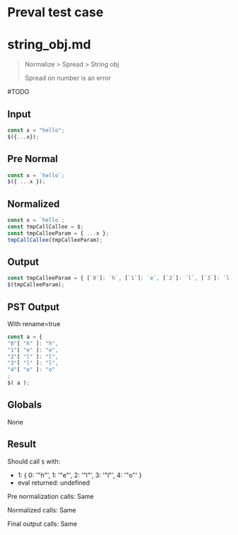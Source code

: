 # Preval test case

# string_obj.md

> Normalize > Spread > String obj
>
> Spread on number is an error

#TODO

## Input

`````js filename=intro
const x = "hello";
$({...x});
`````

## Pre Normal

`````js filename=intro
const x = `hello`;
$({ ...x });
`````

## Normalized

`````js filename=intro
const x = `hello`;
const tmpCallCallee = $;
const tmpCalleeParam = { ...x };
tmpCallCallee(tmpCalleeParam);
`````

## Output

`````js filename=intro
const tmpCalleeParam = { [`0`]: `h`, [`1`]: `e`, [`2`]: `l`, [`3`]: `l`, [`4`]: `o` };
$(tmpCalleeParam);
`````

## PST Output

With rename=true

`````js filename=intro
const a = {
"0"[ "h" ]: "h",
"1"[ "e" ]: "e",
"2"[ "l" ]: "l",
"3"[ "l" ]: "l",
"4"[ "o" ]: "o"
;
$( a );
`````

## Globals

None

## Result

Should call `$` with:
 - 1: { 0: '"h"', 1: '"e"', 2: '"l"', 3: '"l"', 4: '"o"' }
 - eval returned: undefined

Pre normalization calls: Same

Normalized calls: Same

Final output calls: Same
